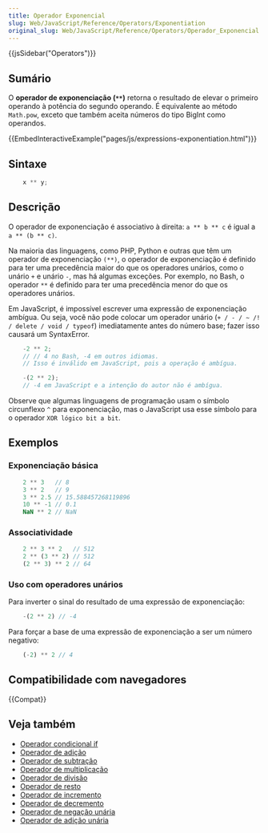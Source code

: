 ```yaml
---
title: Operador Exponencial
slug: Web/JavaScript/Reference/Operators/Exponentiation
original_slug: Web/JavaScript/Reference/Operators/Operador_Exponencial
---
```

{{jsSidebar("Operators")}}

## Sumário

O **operador de exponenciação (`**`)** retorna o resultado de elevar o primeiro operando à potência do
segundo operando. É equivalente ao método `Math.pow`, exceto que também aceita números do tipo BigInt
como operandos.

{{EmbedInteractiveExample("pages/js/expressions-exponentiation.html")}}

## Sintaxe

```js
    x ** y;
```

## Descrição

O operador de exponenciação é associativo à direita: `a ** b ** c` é igual a `a ** (b ** c)`.

Na maioria das linguagens, como PHP, Python e outras que têm um operador de exponenciação `(**)`,
o operador de exponenciação é definido para ter uma precedência maior do que os operadores unários,
como o unário `+` e unário `-`, mas há algumas exceções.
Por exemplo, no Bash, o operador `**` é definido para ter uma precedência menor do que os operadores unários.

Em JavaScript, é impossível escrever uma expressão de exponenciação ambígua.
Ou seja, você não pode colocar um operador unário (`+ / - / ~ /! / delete / void / typeof`)
imediatamente antes do número base; fazer isso causará um SyntaxError.

```js
    -2 ** 2;
    // // 4 no Bash, -4 em outros idiomas.
    // Isso é inválido em JavaScript, pois a operação é ambígua.

    -(2 ** 2);
    // -4 em JavaScript e a intenção do autor não é ambígua.
```

Observe que algumas linguagens de programação usam o símbolo circunflexo `^` para exponenciação,
mas o JavaScript usa esse símbolo para o operador `XOR lógico bit a bit`.

## Exemplos

### Exponenciação básica

```js
    2 ** 3   // 8
    3 ** 2   // 9
    3 ** 2.5 // 15.588457268119896
    10 ** -1 // 0.1
    NaN ** 2 // NaN
```

### Associatividade

```js
    2 ** 3 ** 2   // 512
    2 ** (3 ** 2) // 512
    (2 ** 3) ** 2 // 64
```

### Uso com operadores unários

Para inverter o sinal do resultado de uma expressão de exponenciação:

```js
    -(2 ** 2) // -4
```

Para forçar a base de uma expressão de exponenciação a ser um número negativo:

```js
    (-2) ** 2 // 4
```

## Compatibilidade com navegadores

{{Compat}}

## Veja também

- [Operador condicional if](/pt-BR/docs/Web/JavaScript/Reference/Statements/if...else)
- [Operador de adição](/pt-BR/docs/Web/JavaScript/Reference/Operators/Addition)
- [Operador de subtração](/pt-BR/docs/Web/JavaScript/Reference/Operators/Subtraction)
- [Operador de multiplicação](/pt-BR/docs/Web/JavaScript/Reference/Operators/Multiplication)
- [Operador de divisão](/pt-BR/docs/Web/JavaScript/Reference/Operators/Division)
- [Operador de resto](/pt-BR/docs/Web/JavaScript/Reference/Operators/Remainder)
- [Operador de incremento](/pt-BR/docs/Web/JavaScript/Reference/Operators/Increment)
- [Operador de decremento](/pt-BR/docs/Web/JavaScript/Reference/Operators/Decrement)
- [Operador de negação unária](/pt-BR/docs/Web/JavaScript/Reference/Operators/Unary_negation)
- [Operador de adição unária](/pt-BR/docs/Web/JavaScript/Reference/Operators/Unary_plus)
